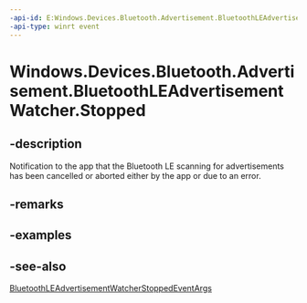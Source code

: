 ```yaml
---
-api-id: E:Windows.Devices.Bluetooth.Advertisement.BluetoothLEAdvertisementWatcher.Stopped
-api-type: winrt event
---
```


<!-- Event syntax
public event Windows.Foundation.TypedEventHandler Stopped<Windows.Devices.Bluetooth.Advertisement.BluetoothLEAdvertisementWatcher,  Windows.Devices.Bluetooth.Advertisement.BluetoothLEAdvertisementWatcherStoppedEventArgs>
-->

# Windows.Devices.Bluetooth.Advertisement.BluetoothLEAdvertisementWatcher.Stopped

## -description
Notification to the app that the Bluetooth LE scanning for advertisements has been cancelled or aborted either by the app or due to an error.

## -remarks

## -examples

## -see-also
[BluetoothLEAdvertisementWatcherStoppedEventArgs](bluetoothleadvertisementwatcherstoppedeventargs.md)